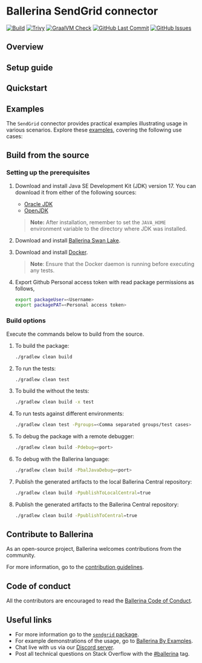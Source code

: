 # Ballerina SendGrid connector

[![Build](https://github.com/ballerina-platform/module-ballerinax-sendgrid/actions/workflows/ci.yml/badge.svg)](https://github.com/ballerina-platform/module-ballerinax-sendgrid/actions/workflows/ci.yml)
[![Trivy](https://github.com/ballerina-platform/module-ballerinax-sendgrid/actions/workflows/trivy-scan.yml/badge.svg)](https://github.com/ballerina-platform/module-ballerinax-sendgrid/actions/workflows/trivy-scan.yml)
[![GraalVM Check](https://github.com/ballerina-platform/module-ballerinax-sendgrid/actions/workflows/build-with-bal-test-graalvm.yml/badge.svg)](https://github.com/ballerina-platform/module-ballerinax-sendgrid/actions/workflows/build-with-bal-test-graalvm.yml)
[![GitHub Last Commit](https://img.shields.io/github/last-commit/ballerina-platform/module-ballerinax-sendgrid.svg)](https://github.com/ballerina-platform/module-ballerinax-sendgrid/commits/master)
[![GitHub Issues](https://img.shields.io/github/issues/ballerina-platform/ballerina-library/module/sendgrid.svg?label=Open%20Issues)](https://github.com/ballerina-platform/ballerina-library/labels/module%sendgrid)

## Overview

[//]: # (TODO: Add overview mentioning the purpose of the module, supported REST API versions, and other high-level details.)

## Setup guide

[//]: # (TODO: Add detailed steps to obtain credentials and configure the module.)

## Quickstart

[//]: # (TODO: Add a quickstart guide to demonstrate a basic functionality of the module, including sample code snippets.)

## Examples

The `SendGrid` connector provides practical examples illustrating usage in various scenarios. Explore these [examples](https://github.com/module-ballerinax-sendgrid/tree/main/examples/), covering the following use cases:

[//]: # (TODO: Add examples)

## Build from the source

### Setting up the prerequisites

1. Download and install Java SE Development Kit (JDK) version 17. You can download it from either of the following sources:

    * [Oracle JDK](https://www.oracle.com/java/technologies/downloads/)
    * [OpenJDK](https://adoptium.net/)

   > **Note:** After installation, remember to set the `JAVA_HOME` environment variable to the directory where JDK was installed.

2. Download and install [Ballerina Swan Lake](https://ballerina.io/).

3. Download and install [Docker](https://www.docker.com/get-started).

   > **Note**: Ensure that the Docker daemon is running before executing any tests.

4. Export Github Personal access token with read package permissions as follows,

    ```bash
    export packageUser=<Username>
    export packagePAT=<Personal access token>
    ```

### Build options

Execute the commands below to build from the source.

1. To build the package:

   ```bash
   ./gradlew clean build
   ```

2. To run the tests:

   ```bash
   ./gradlew clean test
   ```

3. To build the without the tests:

   ```bash
   ./gradlew clean build -x test
   ```

4. To run tests against different environments:

   ```bash
   ./gradlew clean test -Pgroups=<Comma separated groups/test cases>
   ```

5. To debug the package with a remote debugger:

   ```bash
   ./gradlew clean build -Pdebug=<port>
   ```

6. To debug with the Ballerina language:

   ```bash
   ./gradlew clean build -PbalJavaDebug=<port>
   ```

7. Publish the generated artifacts to the local Ballerina Central repository:

    ```bash
    ./gradlew clean build -PpublishToLocalCentral=true
    ```

8. Publish the generated artifacts to the Ballerina Central repository:

   ```bash
   ./gradlew clean build -PpublishToCentral=true
   ```

## Contribute to Ballerina

As an open-source project, Ballerina welcomes contributions from the community.

For more information, go to the [contribution guidelines](https://github.com/ballerina-platform/ballerina-lang/blob/master/CONTRIBUTING.md).

## Code of conduct

All the contributors are encouraged to read the [Ballerina Code of Conduct](https://ballerina.io/code-of-conduct).

## Useful links

* For more information go to the [`sendgrid` package](https://central.ballerina.io/ballerinax/sendgrid/latest).
* For example demonstrations of the usage, go to [Ballerina By Examples](https://ballerina.io/learn/by-example/).
* Chat live with us via our [Discord server](https://discord.gg/ballerinalang).
* Post all technical questions on Stack Overflow with the [#ballerina](https://stackoverflow.com/questions/tagged/ballerina) tag.
